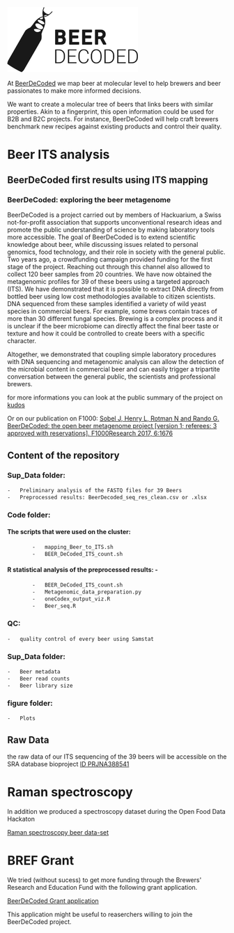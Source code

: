 
<img src="https://raw.githubusercontent.com/BeerDecodedProject/beer-data/master/assets/logo.png" width="300">

At [BeerDeCoded](http://www.genome.beer) we map beer at molecular level to help brewers and beer passionates to make more informed decisions.

We want to create a molecular tree of beers that links beers with similar properties. Akin to a fingerprint, this open information could be used for B2B and B2C projects. For instance, BeerDeCoded will help craft brewers benchmark new recipes against existing products and control their quality.

# Beer ITS analysis
## BeerDeCoded first results using ITS mapping

### BeerDeCoded: exploring the beer metagenome

BeerDeCoded is a project carried out by members of Hackuarium, a Swiss not-for-profit association that supports unconventional research ideas and promote the public understanding of science by making laboratory tools more accessible. The goal of BeerDeCoded is to extend scientific knowledge about beer, while discussing issues related to personal genomics, food technology, and their role in society with the general public. Two years ago, a crowdfunding campaign provided funding for the first stage of the project. Reaching out through this channel also allowed to collect 120 beer samples from 20 countries.
We have now obtained the metagenomic profiles for 39 of these beers using a targeted approach (ITS). We have demonstrated that it is possible to extract DNA directly from bottled beer using low cost methodologies available to citizen scientists. DNA sequenced from these samples identified a variety of wild yeast species in commercial beers. For example, some brews contain traces of more than 30 different fungal species. Brewing is a complex process and it is unclear if the beer microbiome can directly affect the final beer taste or texture and how it could be controlled to create beers with a specific character.

Altogether, we demonstrated that coupling simple laboratory procedures with DNA sequencing and metagenomic analysis can allow the detection of the microbial content in commercial beer and can easily trigger a tripartite conversation between the general public, the scientists and professional brewers.

for more informations you can look at the public summary of the project  on [kudos](https://www.growkudos.com/publications/10.12688%25252Ff1000research.12564.1/reader) 

Or on our publication on F1000: [Sobel J, Henry L, Rotman N and Rando G. BeerDeCoded: the open beer metagenome project [version 1; referees: 3 approved with reservations]. F1000Research 2017, 6:1676](https://f1000research.com/articles/6-1676/v1)
 
## Content of the repository

###	Sup_Data folder: 

	-	Preliminary analysis of the FASTQ files for 39 Beers
	-	Preprocessed results: BeerDecoded_seq_res_clean.csv or .xlsx
	
###	Code folder:

####		The scripts that were used on the cluster: 
		
			-	mapping_Beer_to_ITS.sh
			-	BEER_DeCoded_ITS_count.sh
			
####		R statistical analysis of the preprocessed results: 	-	
		
			-	BEER_DeCoded_ITS_count.sh
			-	Metagenomic_data_preparation.py
			-	oneCodex_output_viz.R
			-	Beer_seq.R
			
### QC: 

	-	quality control of every beer using Samstat
	
###	Sup_Data folder: 

	-	Beer metadata
	-	Beer read counts
	-	Beer library size
	
###	figure folder: 

	-	Plots
	
## Raw Data

the raw data of our ITS sequencing of the 39 beers will be accessible on the SRA database bioproject [ID PRJNA388541](https://www.ncbi.nlm.nih.gov/bioproject/388541)

# Raman spectroscopy

In addition we produced a spectroscopy dataset during the Open Food Data Hackaton

[Raman spectroscopy beer data-set](https://github.com/beerdecoded/Beer_ITS_analysis/blob/master/Open_food_hackaton.md)

# BREF Grant 

We tried (without sucess) to get more funding through the Brewers' Research and Education Fund with the following grant application.

[BeerDeCoded Grant application](https://github.com/beerdecoded/Beer_ITS_analysis/blob/master/BeerDecoded_BREF.pdf)

This application might be useful to reaserchers willing to join the BeerDeCoded project.
